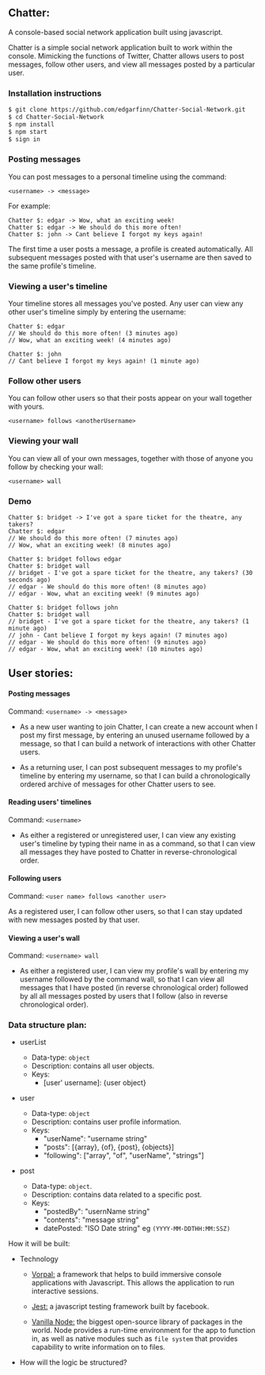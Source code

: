 ## Chatter:
A console-based social network application built using javascript.

Chatter is a simple social network application built to work within the console. Mimicking the functions of Twitter, Chatter allows users to post messages, follow other users, and view all messages posted by a particular user.

### Installation instructions
```bash
$ git clone https://github.com/edgarfinn/Chatter-Social-Network.git
$ cd Chatter-Social-Network
$ npm install
$ npm start
$ sign in
```

### Posting messages
You can post messages to a personal timeline using the command:

  ```<username> -> <message>```

For example:

```
Chatter $: edgar -> Wow, what an exciting week!
Chatter $: edgar -> We should do this more often!
Chatter $: john -> Cant believe I forgot my keys again!
```

  The first time a user posts a message, a profile is created automatically. All subsequent messages posted with that user's username are then saved to the same profile's timeline.

### Viewing a user's timeline
Your timeline stores all messages you've posted. Any user can view any other user's timeline simply by entering the username:

```
Chatter $: edgar
// We should do this more often! (3 minutes ago)
// Wow, what an exciting week! (4 minutes ago)

Chatter $: john
// Cant believe I forgot my keys again! (1 minute ago)
```

### Follow other users

You can follow other users so that their posts appear on your wall together with yours.

```<username> follows <anotherUsername>```

### Viewing your wall

You can view all of your own messages, together with those of anyone you follow by checking your wall:

```<username> wall```

### Demo

```
Chatter $: bridget -> I've got a spare ticket for the theatre, any takers?
Chatter $: edgar
// We should do this more often! (7 minutes ago)
// Wow, what an exciting week! (8 minutes ago)

Chatter $: bridget follows edgar
Chatter $: bridget wall
// bridget - I've got a spare ticket for the theatre, any takers? (30 seconds ago)
// edgar - We should do this more often! (8 minutes ago)
// edgar - Wow, what an exciting week! (9 minutes ago)

Chatter $: bridget follows john
Chatter $: bridget wall
// bridget - I've got a spare ticket for the theatre, any takers? (1 minute ago)
// john - Cant believe I forgot my keys again! (7 minutes ago)
// edgar - We should do this more often! (9 minutes ago)
// edgar - Wow, what an exciting week! (10 minutes ago)
```

## User stories:
#### Posting messages

Command: ```<username> -> <message>```

- As a new user wanting to join Chatter, I can create a new account when I post my first message, by entering an unused username followed by a message, so that I can build a network of interactions with other Chatter users.

- As a returning user, I can post subsequent messages to my profile's timeline by entering my username, so that I can build a chronologically ordered archive of messages for other Chatter users to see.

#### Reading users' timelines
Command: ```<username>```

- As either a registered or unregistered user, I can view any existing user's timeline by typing their name in as a command, so that I can view all messages they have posted to Chatter in reverse-chronological order.

#### Following users

Command: ```<user name> follows <another user>```

As a registered user, I can follow other users, so that I can stay updated with new messages posted by that user.

#### Viewing a user's wall

Command: ```<username> wall```

- As either a registered user, I can view my profile's wall by entering my username followed by the command wall, so that I can view all messages that I have posted (in reverse chronological order) followed by all all messages posted by users that I follow (also in reverse chronological order).

### Data structure plan:

- userList
  - Data-type: ```object```
  - Description: contains all user objects.
  - Keys:
    - [user' username]: {user object}

- user
  - Data-type: ```object```
  - Description: contains user profile information.
  - Keys:
    - "userName": "username string"
    - "posts": [{array}, {of}, {post}, {objects}]
    - "following": ["array", "of", "userName", "strings"]

- post
  - Data-type: ```object```.
  - Description: contains data related to a specific post.
  - Keys:
    - "postedBy": "usernName string"
    - "contents": "message string"
    - datePosted: "ISO Date string" eg ```(YYYY-MM-DDTHH:MM:SSZ)```


How it will be built:
- Technology
  - [Vorpal:](http://vorpal.js.org/) a framework that helps to build immersive console applications with Javascript. This allows the application to run interactive sessions.

  - [Jest:](https://facebook.github.io/jest/) a javascript testing framework built by facebook.

  - [Vanilla Node:](https://nodejs.org/en/) the biggest open-source library of packages in the world. Node provides a run-time environment for the app to function in, as well as native modules such as ```file system``` that provides capability to write information on to files.

- How will the logic be structured?
